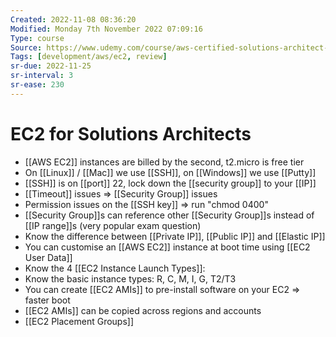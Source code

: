 ```yaml
---
Created: 2022-11-08 08:36:20
Modified: Monday 7th November 2022 07:09:16
Type: course
Source: https://www.udemy.com/course/aws-certified-solutions-architect-associate-saa-c01/?xref=E0Aed11STH4LPUQvCz0GJFABTmM=
Tags: [development/aws/ec2, review]
sr-due: 2022-11-25
sr-interval: 3
sr-ease: 230
---
```


# EC2 for Solutions Architects

- [[AWS EC2]] instances are billed by the second, t2.micro is free tier
- On [[Linux]] / [[Mac]] we use [[SSH]], on [[Windows]] we use [[Putty]]
- [[SSH]] is on [[port]] 22, lock down the [[security group]] to your [[IP]]
- [[Timeout]] issues => [[Security Group]] issues
- Permission issues on the [[SSH key]] => run "chmod 0400"
- [[Security Group]]s can reference other [[Security Group]]s instead of [[IP range]]s (very popular exam question)
- Know the difference between [[Private IP]], [[Public IP]] and [[Elastic IP]]
- You can customise an [[AWS EC2]] instance at boot time using [[EC2 User Data]]
- Know the 4 [[EC2 Instance Launch Types]]:
- Know the basic instance types: R, C, M, I, G, T2/T3
- You can create [[EC2 AMIs]] to pre-install software on your EC2 => faster boot
- [[EC2 AMIs]] can be copied across regions and accounts
- [[EC2 Placement Groups]]